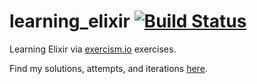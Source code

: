 # learning_elixir [![Build Status](https://travis-ci.org/dmmulroy/learning_elixir.svg?branch=master)](https://travis-ci.org/dmmulroy/learning_elixir)

Learning Elixir via [exercism.io](exercism.io) exercises.

Find my solutions, attempts, and iterations [here](http://exercism.io/profiles/dmmulroy/fe6f470590ea418e9a0c927cbced228a).
